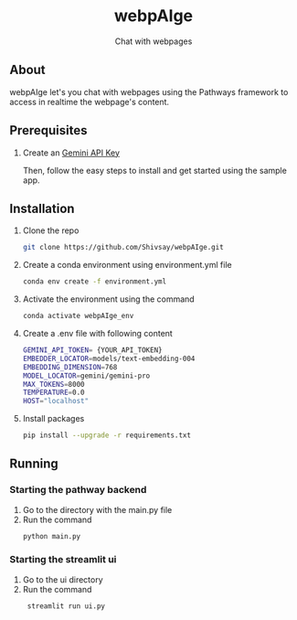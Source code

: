 <div align="center">
     <h1>webpAIge</h1>
    <p align="center"> Chat with webpages </p>
</div>

## About

webpAIge let's you chat with webpages using the Pathways framework to access in realtime the webpage's content.

## Prerequisites
1. Create an [Gemini API Key](https://ai.google.dev/) 

    Then, follow the easy steps to install and get started using the sample app.

## Installation

1. Clone the repo
    ```sh
    git clone https://github.com/Shivsay/webpAIge.git
    ```

2. Create a conda environment using environment.yml file 
    ```sh
    conda env create -f environment.yml
    ```

3. Activate the environment using the command
    ```sh
    conda activate webpAIge_env
    ```

3. Create a .env file with following content
    ```sh
    GEMINI_API_TOKEN= {YOUR_API_TOKEN}
    EMBEDDER_LOCATOR=models/text-embedding-004
    EMBEDDING_DIMENSION=768
    MODEL_LOCATOR=gemini/gemini-pro
    MAX_TOKENS=8000
    TEMPERATURE=0.0
    HOST="localhost"

4. Install packages
    ```sh
    pip install --upgrade -r requirements.txt
    ```
## Running

### Starting the pathway backend
1. Go to the directory with the main.py file
2. Run the command
    ```sh
    python main.py
    ```
### Starting the streamlit ui
1. Go to the ui directory
2. Run the command
    ```sh
     streamlit run ui.py
    ```

